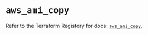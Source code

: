 # `aws_ami_copy`

Refer to the Terraform Registory for docs: [`aws_ami_copy`](https://registry.terraform.io/providers/hashicorp/aws/4.66.0/docs/resources/ami_copy).
